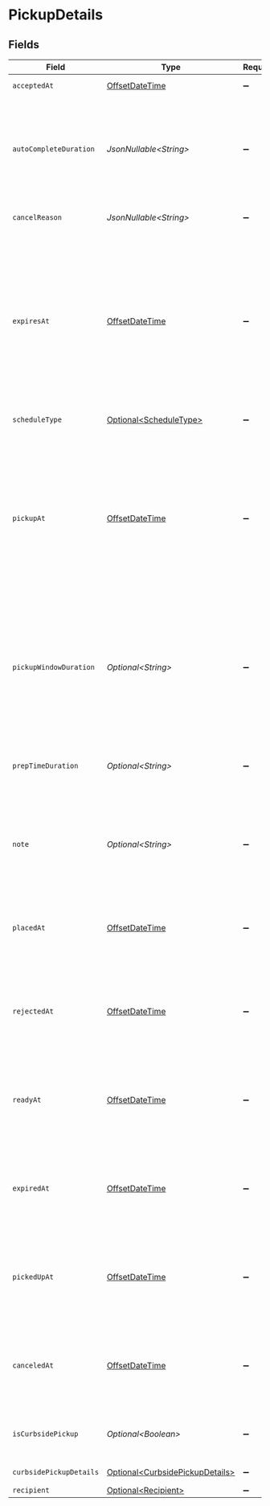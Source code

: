 # PickupDetails


## Fields

| Field                                                                                                                                                                                                                                                                                                           | Type                                                                                                                                                                                                                                                                                                            | Required                                                                                                                                                                                                                                                                                                        | Description                                                                                                                                                                                                                                                                                                     | Example                                                                                                                                                                                                                                                                                                         |
| --------------------------------------------------------------------------------------------------------------------------------------------------------------------------------------------------------------------------------------------------------------------------------------------------------------- | --------------------------------------------------------------------------------------------------------------------------------------------------------------------------------------------------------------------------------------------------------------------------------------------------------------- | --------------------------------------------------------------------------------------------------------------------------------------------------------------------------------------------------------------------------------------------------------------------------------------------------------------- | --------------------------------------------------------------------------------------------------------------------------------------------------------------------------------------------------------------------------------------------------------------------------------------------------------------- | --------------------------------------------------------------------------------------------------------------------------------------------------------------------------------------------------------------------------------------------------------------------------------------------------------------- |
| `acceptedAt`                                                                                                                                                                                                                                                                                                    | [OffsetDateTime](https://docs.oracle.com/javase/8/docs/api/java/time/OffsetDateTime.html)                                                                                                                                                                                                                       | :heavy_minus_sign:                                                                                                                                                                                                                                                                                              | N/A                                                                                                                                                                                                                                                                                                             | 2020-09-30T07:43:32.000Z                                                                                                                                                                                                                                                                                        |
| `autoCompleteDuration`                                                                                                                                                                                                                                                                                          | *JsonNullable\<String>*                                                                                                                                                                                                                                                                                         | :heavy_minus_sign:                                                                                                                                                                                                                                                                                              | The duration of time after which an open and accepted pickup fulfillment is automatically moved to the COMPLETED state. The duration must be in RFC 3339 format (for example, 'P1W3D').                                                                                                                         | P1W3D                                                                                                                                                                                                                                                                                                           |
| `cancelReason`                                                                                                                                                                                                                                                                                                  | *JsonNullable\<String>*                                                                                                                                                                                                                                                                                         | :heavy_minus_sign:                                                                                                                                                                                                                                                                                              | A description of why the pickup was canceled.                                                                                                                                                                                                                                                                   | Not hungry                                                                                                                                                                                                                                                                                                      |
| `expiresAt`                                                                                                                                                                                                                                                                                                     | [OffsetDateTime](https://docs.oracle.com/javase/8/docs/api/java/time/OffsetDateTime.html)                                                                                                                                                                                                                       | :heavy_minus_sign:                                                                                                                                                                                                                                                                                              | Indicating when this fulfillment expires if it is not accepted. The timestamp must be in RFC 3339 format<br/>(for example, "2016-09-04T23:59:33.123Z"). The expiration time can only be set up to 7 days in the future.<br/>If `expires_at` is not set, this pickup fulfillment is automatically accepted when <br/>placed. | 2016-09-04T23:59:33.123Z                                                                                                                                                                                                                                                                                        |
| `scheduleType`                                                                                                                                                                                                                                                                                                  | [Optional\<ScheduleType>](../../models/components/ScheduleType.md)                                                                                                                                                                                                                                              | :heavy_minus_sign:                                                                                                                                                                                                                                                                                              | The schedule type of the pickup fulfillment.                                                                                                                                                                                                                                                                    |                                                                                                                                                                                                                                                                                                                 |
| `pickupAt`                                                                                                                                                                                                                                                                                                      | [OffsetDateTime](https://docs.oracle.com/javase/8/docs/api/java/time/OffsetDateTime.html)                                                                                                                                                                                                                       | :heavy_minus_sign:                                                                                                                                                                                                                                                                                              | The timestamp that represents the start of the pickup window. Must be in RFC 3339 timestamp format, e.g., <br/>"2016-09-04T23:59:33.123Z".<br/><br/>For fulfillments with the schedule type `ASAP`, this is automatically set<br/>to the current time plus the expected duration to prepare the fulfillment.    | 2016-09-04T23:59:33.123Z                                                                                                                                                                                                                                                                                        |
| `pickupWindowDuration`                                                                                                                                                                                                                                                                                          | *Optional\<String>*                                                                                                                                                                                                                                                                                             | :heavy_minus_sign:                                                                                                                                                                                                                                                                                              | The window of time in which the order should be picked up after the `pickup_at` timestamp.<br/>Must be in RFC 3339 duration format, e.g., "P1W3D". Can be used as an<br/>informational guideline for merchants.                                                                                                 | P1W3D                                                                                                                                                                                                                                                                                                           |
| `prepTimeDuration`                                                                                                                                                                                                                                                                                              | *Optional\<String>*                                                                                                                                                                                                                                                                                             | :heavy_minus_sign:                                                                                                                                                                                                                                                                                              | The duration of time it takes to prepare this fulfillment.<br/>The duration must be in RFC 3339 format (for example, "P1W3D").                                                                                                                                                                                  | P1W3D                                                                                                                                                                                                                                                                                                           |
| `note`                                                                                                                                                                                                                                                                                                          | *Optional\<String>*                                                                                                                                                                                                                                                                                             | :heavy_minus_sign:                                                                                                                                                                                                                                                                                              | A note meant to provide additional instructions about the pickup<br/>fulfillment displayed in the Square Point of Sale application and set by the API.                                                                                                                                                          | Pickup in the back.                                                                                                                                                                                                                                                                                             |
| `placedAt`                                                                                                                                                                                                                                                                                                      | [OffsetDateTime](https://docs.oracle.com/javase/8/docs/api/java/time/OffsetDateTime.html)                                                                                                                                                                                                                       | :heavy_minus_sign:                                                                                                                                                                                                                                                                                              | Indicating when the fulfillment was placed. The timestamp must be in RFC 3339 format<br/>(for example, "2016-09-04T23:59:33.123Z").                                                                                                                                                                             | 2016-09-04T23:59:33.123Z                                                                                                                                                                                                                                                                                        |
| `rejectedAt`                                                                                                                                                                                                                                                                                                    | [OffsetDateTime](https://docs.oracle.com/javase/8/docs/api/java/time/OffsetDateTime.html)                                                                                                                                                                                                                       | :heavy_minus_sign:                                                                                                                                                                                                                                                                                              | Indicating when the fulfillment was rejected. The timestamp must be in RFC 3339 format<br/>(for example, "2016-09-04T23:59:33.123Z").                                                                                                                                                                           | 2016-09-04T23:59:33.123Z                                                                                                                                                                                                                                                                                        |
| `readyAt`                                                                                                                                                                                                                                                                                                       | [OffsetDateTime](https://docs.oracle.com/javase/8/docs/api/java/time/OffsetDateTime.html)                                                                                                                                                                                                                       | :heavy_minus_sign:                                                                                                                                                                                                                                                                                              | Indicating when the fulfillment is marked as ready for pickup. The timestamp must be in RFC 3339 format<br/>(for example, "2016-09-04T23:59:33.123Z").                                                                                                                                                          | 2016-09-04T23:59:33.123Z                                                                                                                                                                                                                                                                                        |
| `expiredAt`                                                                                                                                                                                                                                                                                                     | [OffsetDateTime](https://docs.oracle.com/javase/8/docs/api/java/time/OffsetDateTime.html)                                                                                                                                                                                                                       | :heavy_minus_sign:                                                                                                                                                                                                                                                                                              | Indicating when the fulfillment expired. The timestamp must be in RFC 3339 format<br/>(for example, "2016-09-04T23:59:33.123Z").                                                                                                                                                                                | 2016-09-04T23:59:33.123Z                                                                                                                                                                                                                                                                                        |
| `pickedUpAt`                                                                                                                                                                                                                                                                                                    | [OffsetDateTime](https://docs.oracle.com/javase/8/docs/api/java/time/OffsetDateTime.html)                                                                                                                                                                                                                       | :heavy_minus_sign:                                                                                                                                                                                                                                                                                              | Indicating when the fulfillment was picked up by the recipient. The timestamp must be in RFC 3339 format<br/>(for example, "2016-09-04T23:59:33.123Z").                                                                                                                                                         | 2016-09-04T23:59:33.123Z                                                                                                                                                                                                                                                                                        |
| `canceledAt`                                                                                                                                                                                                                                                                                                    | [OffsetDateTime](https://docs.oracle.com/javase/8/docs/api/java/time/OffsetDateTime.html)                                                                                                                                                                                                                       | :heavy_minus_sign:                                                                                                                                                                                                                                                                                              | Indicating when the fulfillment was canceled. The timestamp must be in RFC 3339 format<br/>(for example, "2016-09-04T23:59:33.123Z").                                                                                                                                                                           | 2016-09-04T23:59:33.123Z                                                                                                                                                                                                                                                                                        |
| `isCurbsidePickup`                                                                                                                                                                                                                                                                                              | *Optional\<Boolean>*                                                                                                                                                                                                                                                                                            | :heavy_minus_sign:                                                                                                                                                                                                                                                                                              | If set to `true`, indicates that this pickup order is for curbside pickup, not in-store pickup.                                                                                                                                                                                                                 |                                                                                                                                                                                                                                                                                                                 |
| `curbsidePickupDetails`                                                                                                                                                                                                                                                                                         | [Optional\<CurbsidePickupDetails>](../../models/components/CurbsidePickupDetails.md)                                                                                                                                                                                                                            | :heavy_minus_sign:                                                                                                                                                                                                                                                                                              | Specific details for curbside pickup.                                                                                                                                                                                                                                                                           |                                                                                                                                                                                                                                                                                                                 |
| `recipient`                                                                                                                                                                                                                                                                                                     | [Optional\<Recipient>](../../models/components/Recipient.md)                                                                                                                                                                                                                                                    | :heavy_minus_sign:                                                                                                                                                                                                                                                                                              | N/A                                                                                                                                                                                                                                                                                                             |                                                                                                                                                                                                                                                                                                                 |
